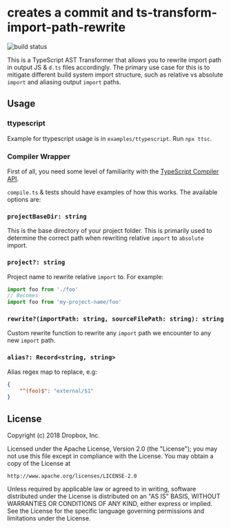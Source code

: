 # creates a commit and ts-transform-import-path-rewrite

![build status](https://travis-ci.org/dropbox/ts-transform-import-path-rewrite.svg?branch=master)

This is a TypeScript AST Transformer that allows you to rewrite import path in output JS & `d.ts` files accordingly. The primary use case for this is to mitigate different build system import structure, such as relative vs absolute `import` and aliasing output `import` paths.

## Usage

### ttypescript
Example for ttypescript usage is in `examples/ttypescript`. Run `npx ttsc`.

### Compiler Wrapper
First of all, you need some level of familiarity with the [TypeScript Compiler API](https://github.com/Microsoft/TypeScript/wiki/Using-the-Compiler-API).

`compile.ts` & tests should have examples of how this works. The available options are:

### `projectBaseDir: string`
This is the base directory of your project folder. This is primarily used to determine the correct path when rewriting relative `import` to `absolute` import.

### `project?: string`
Project name to rewrite relative `import` to. For example:
```ts
import foo from './foo'
// Becomes
import foo from 'my-project-name/foo'
```
 
### `rewrite?(importPath: string, sourceFilePath: string): string`
Custom rewrite function to rewrite any `import` path we encounter to any new `import` path.

### `alias?: Record<string, string>`
Alias regex map to replace, e.g:
```json
{
    "^(foo)$": "external/$1"
}
```

## License

Copyright (c) 2018 Dropbox, Inc.

Licensed under the Apache License, Version 2.0 (the "License");
you may not use this file except in compliance with the License.
You may obtain a copy of the License at

    http://www.apache.org/licenses/LICENSE-2.0

Unless required by applicable law or agreed to in writing, software
distributed under the License is distributed on an "AS IS" BASIS,
WITHOUT WARRANTIES OR CONDITIONS OF ANY KIND, either express or implied.
See the License for the specific language governing permissions and
limitations under the License.
